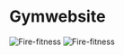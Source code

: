 # Gymwebsite
![Fire-fitness](https://user-images.githubusercontent.com/89276294/132257412-4d2d94c3-4b9b-4004-a3c1-e70a603325af.png)
![Fire-fitness](https://user-images.githubusercontent.com/89276294/132257509-1a6a2a37-8539-49d7-8147-cd2fcc70d68a.png)
